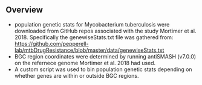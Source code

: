 ## Overview

- population genetic stats for Mycobacterium tuberculosis were downloaded from GitHub repos associated with the study Mortimer et al. 2018. Specifically the genewiseStats.txt file was gathered from: https://github.com/pepperell-lab/mtbDrugResistance/blob/master/data/genewiseStats.txt
- BGC region coordinates were determined by running antiSMASH (v7.0.0) on the refernece genome Mortimer et al. 2018 had used.
- A custom script was used to bin population genetic stats depending on whether genes are within or outside BGC regions.
